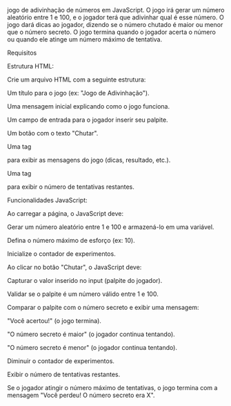  jogo de adivinhação de números em JavaScript. O jogo irá gerar um número aleatório entre 1 e 100, e o jogador terá que adivinhar qual é esse número. O jogo dará dicas ao jogador, dizendo se o número chutado é maior ou menor que o número secreto. O jogo termina quando o jogador acerta o número ou quando ele atinge um número máximo de tentativa.

Requisitos

Estrutura HTML:

Crie um arquivo HTML com a seguinte estrutura:

Um título para o jogo (ex: "Jogo de Adivinhação").

Uma mensagem inicial explicando como o jogo funciona.

Um campo de entrada para o jogador inserir seu palpite.

Um botão com o texto "Chutar".

Uma tag <p> para exibir as mensagens do jogo (dicas, resultado, etc.).

Uma tag <p> para exibir o número de tentativas restantes.

Funcionalidades JavaScript:

Ao carregar a página, o JavaScript deve:

Gerar um número aleatório entre 1 e 100 e armazená-lo em uma variável.

Defina o número máximo de esforço (ex: 10).

Inicialize o contador de experimentos.

Ao clicar no botão "Chutar", o JavaScript deve:

Capturar o valor inserido no input (palpite do jogador).

Validar se o palpite é um número válido entre 1 e 100.

Comparar o palpite com o número secreto e exibir uma mensagem:

"Você acertou!" (o jogo termina).

"O número secreto é maior" (o jogador continua tentando).

"O número secreto é menor" (o jogador continua tentando).

Diminuir o contador de experimentos.

Exibir o número de tentativas restantes.

Se o jogador atingir o número máximo de tentativas, o jogo termina com a mensagem "Você perdeu! O número secreto era X".
